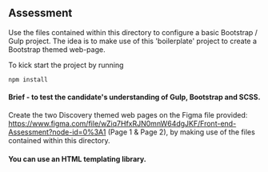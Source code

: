 ## Assessment

Use the files contained within this directory to configure a basic Bootstrap / Gulp project. 
The idea is to make use of this 'boilerplate' project to create a Bootstrap themed web-page.

To kick start the project by running

```
npm install
```

#### Brief - to test the candidate's understanding of Gulp, Bootstrap and SCSS. 
Create the two Discovery themed web pages on the Figma file provided: https://www.figma.com/file/wZiq7HfxRJN0mnW64dgJKF/Front-end-Assessment?node-id=0%3A1 (Page 1 & Page 2), by making use of the files contained within this directory. 

#### You can use an HTML templating library.









